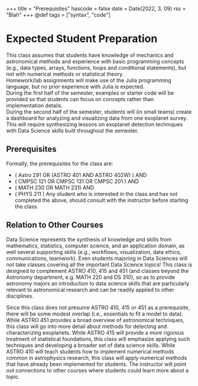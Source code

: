 +++
title = "Prerequisites"
hascode = false
date = Date(2022, 3, 09)
rss = "Blah"
+++
@def tags = ["syntax", "code"]


# Expected Student Preparation

This class assumes that students have knowledge of mechanics and astronomical methods and experience with basic programming concepts (e.g., data types, arrays, functions, loops and conditional statements), but not with numerical methods or statistical theory.   
Homework/lab assignments will make use of the Julia programming language, but no prior experience with Julia is expected.  
During the first half of the semester, examples or starter code will be provided so that students can focus on concepts rather than implementation details.  
During the second half of the semester, students will (in small teams) create a dashboard for analyzing and visualizing data from one exoplanet survey.  
This will require synthesizing lessons on exoplanet detection techniques with Data Science skills built throughout the semester.  

## Prerequisites
Formally, the prerequisites for the class are:
- ( Astro 291 OR (ASTRO 401 AND ASTRO 402W) ) AND 
- ( CMPSC 121 OR CMPSC 131 OR CMPSC 201 ) AND 
- ( MATH 230 OR MATH 231) AND 
- ( PHYS 211 )
Any student who is interested in the class and has not completed the above, should consult with the instructor before starting the class.  

## Relation to Other Courses
Data Science represents the synthesis of knowledge and skills from mathematics, statistics, computer science, and an application domain, as well several supporting skills (e.g., workflows, visualization, data ethics, communications, teamwork). Even students majoring in Data Sciences will not take classes covering all the important Data Science topics! This class is designed to complement ASTRO 410, 415 and 451 (and classes beyond the Astronomy department, e.g. MATH 220 and DS 310), so as to provide astronomy majors an introduction to data science skills that are particularly relevant to astronomical research and can be readily applied to other disciplines.

Since this class does not presume ASTRO 410, 415 or 451 as a prerequisite, there will be some modest overlap (i.e., essentials to fit a model to data).  While ASTRO 451 provides a broad overview of astronomical  techniques, this class will go into more detail about methods for detecting and characterizing exoplanets.  While ASTRO 415 will provide a more rigorous treatment of statistical foundations, this class will emphasize applying such techniques and developing a broader set of data science skills.  While ASTRO 410 will teach students how to implement numerical methods common in astrophysics research, this class will apply numerical methods that have already been implemented for students.  The instructor will point out connections to other courses where students could learn more about a topic.  

